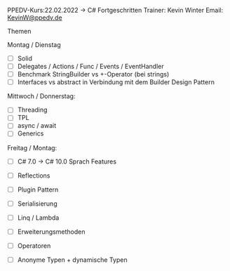PPEDV-Kurs:22.02.2022 -> C# Fortgeschritten
Trainer: Kevin Winter
Email: KevinW@ppedv.de

Themen

Montag / Dienstag

- [ ] Solid 
- [ ] Delegates / Actions / Func / Events / EventHandler
- [ ] Benchmark StringBuilder vs +-Operator (bei strings)
- [ ] Interfaces vs abstract in Verbindung mit dem Builder Design Pattern 

Mittwoch / Donnerstag:
- [ ] Threading
- [ ] TPL
- [ ] async / await
- [ ] Generics

Freitag / Montag:
- [ ] C# 7.0 -> C# 10.0 Sprach Features
- [ ] Reflections 
 - [ ] Plugin Pattern
- [ ] Serialisierung
- [ ] Linq / Lambda 
- [ ] Erweiterungsmethoden  
- [ ] Operatoren
- [ ] Anonyme Typen + dynamische Typen













